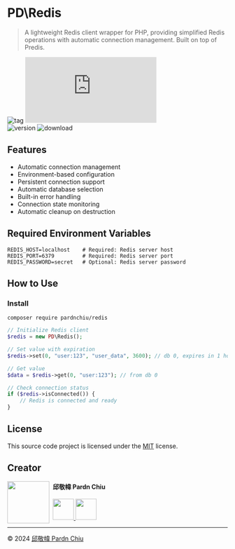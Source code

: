 # PD\Redis

> A lightweight Redis client wrapper for PHP, providing simplified Redis operations with automatic connection management. Built on top of Predis.

![tag](https://img.shields.io/badge/tag-PHP%20Library-bb4444) 
![size](https://img.shields.io/github/size/pardnchiu/PHP-Redis/src/SQL.php)<br>
![version](https://img.shields.io/packagist/v/pardnchiu/redis)
![download](https://img.shields.io/packagist/dm/pardnchiu/redis)

## Features

- Automatic connection management
- Environment-based configuration
- Persistent connection support
- Automatic database selection
- Built-in error handling
- Connection state monitoring
- Automatic cleanup on destruction

## Required Environment Variables

```
REDIS_HOST=localhost    # Required: Redis server host
REDIS_PORT=6379         # Required: Redis server port
REDIS_PASSWORD=secret   # Optional: Redis server password
```

## How to Use

### Install

```SHELL
composer require pardnchiu/redis
```

```PHP
// Initialize Redis client
$redis = new PD\Redis();

// Set value with expiration
$redis->set(0, "user:123", "user_data", 3600); // db 0, expires in 1 hour

// Get value
$data = $redis->get(0, "user:123"); // from db 0

// Check connection status
if ($redis->isConnected()) {
    // Redis is connected and ready
}
```

## License

This source code project is licensed under the [MIT](https://github.com/pardnchiu/PHP-Redis/blob/main/LICENSE) license.

## Creator

<img src="https://avatars.githubusercontent.com/u/25631760" align="left" width="96" height="96" style="margin-right: 0.5rem;">

<h4 style="padding-top: 0">邱敬幃 Pardn Chiu</h4>

<a href="mailto:dev@pardn.io" target="_blank">
    <img src="https://pardn.io/image/email.svg" width="48" height="48">
</a> <a href="https://linkedin.com/in/pardnchiu" target="_blank">
    <img src="https://pardn.io/image/linkedin.svg" width="48" height="48">
</a>

***

©️ 2024 [邱敬幃 Pardn Chiu](https://pardn.io)